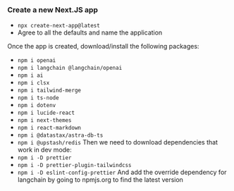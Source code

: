 ### Create a new Next.JS app
- `npx create-next-app@latest`
- Agree to all the defaults and name the application

Once the app is created, download/install the following packages:
- `npm i openai`
- `npm i langchain @langchain/openai`
- `npm i ai`
- `npm i clsx`
- `npm i tailwind-merge`
- `npm i ts-node`
- `npm i dotenv`
- `npm i lucide-react`
- `npm i next-themes`
- `npm i react-markdown`
- `npm i @datastax/astra-db-ts`
- `npm i @upstash/redis`
Then we need to download dependencies that work in dev mode:
- `npm i -D prettier`
- `npm i -D prettier-plugin-tailwindcss`
- `npm i -D eslint-config-prettier`
And add the override dependency for langchain by going to npmjs.org to find the latest version